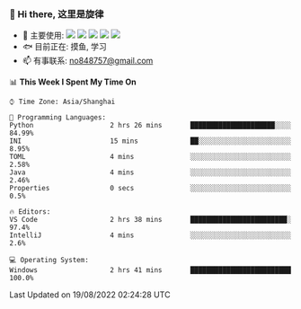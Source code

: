 ### 👋 Hi there, 这里是旋律
- 🔭 主要使用: 
![](https://img.shields.io/badge/-Python-3e74a2?style=flat-square&logo=Python&logoColor=fff)
![](https://img.shields.io/badge/-Java-007396?mstyle=flat-square&logo=Java&logoColor=fff)
![](https://img.shields.io/badge/-Node.js-339933?style=flat-square&logo=Node.js&logoColor=fff)
![](https://img.shields.io/badge/-PostgreSQL-4169e1?style=flat-square&logo=PostgreSQL&logoColor=fff)
![](https://img.shields.io/badge/-VSCode-007acc?style=flat-square&logo=Visual-Studio-Code&logoColor=fff)
- 🐟 目前正在: 摸鱼, 学习
- 📫 有事联系: no848757@gmail.com

<!--START_SECTION:waka-->
📊 **This Week I Spent My Time On** 

```text
⌚︎ Time Zone: Asia/Shanghai

💬 Programming Languages: 
Python                   2 hrs 26 mins       █████████████████████░░░░   84.99% 
INI                      15 mins             ██░░░░░░░░░░░░░░░░░░░░░░░   8.95% 
TOML                     4 mins              ░░░░░░░░░░░░░░░░░░░░░░░░░   2.58% 
Java                     4 mins              ░░░░░░░░░░░░░░░░░░░░░░░░░   2.46% 
Properties               0 secs              ░░░░░░░░░░░░░░░░░░░░░░░░░   0.5%

🔥 Editors: 
VS Code                  2 hrs 38 mins       ████████████████████████░   97.4% 
IntelliJ                 4 mins              ░░░░░░░░░░░░░░░░░░░░░░░░░   2.6%

💻 Operating System: 
Windows                  2 hrs 41 mins       █████████████████████████   100.0%

```


 Last Updated on 19/08/2022 02:24:28 UTC
<!--END_SECTION:waka-->
